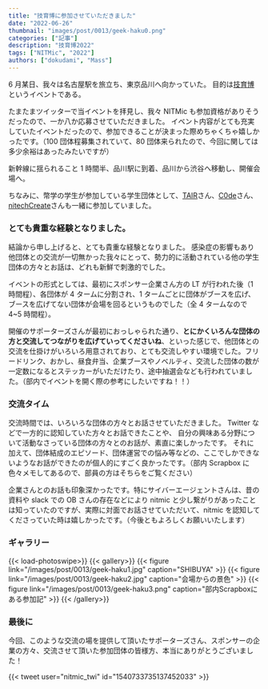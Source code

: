 ```yaml
---
title: "技育博に参加させていただきました"
date: "2022-06-26"
thumbnail: "images/post/0013/geek-haku0.png"
categories: ["記事"]
description: "技育博2022"
tags: ["NITMic", "2022"]
authors: ["dokudami", "Mass"]
---
```


6 月某日、我々は名古屋駅を旅立ち、東京品川へ向かっていた。
目的は[技育博](https://talent.supporterz.jp/geekhaku/2022/)というイベントである。

たまたまツイッターで当イベントを拝見し、我々 NITMic も参加資格がありそうだったので、一か八か応募させていただきました。
イベント内容がとても充実していたイベントだったので、参加できることが決まった際めちゃくちゃ嬉しかったです。（100 団体程募集されていて、80 団体来られたので、今回に関しては多少余裕はあったみたいですが）

新幹線に揺られること 1 時間半、品川駅に到着、品川から渋谷へ移動し、開催会場へ。

ちなみに、幣学の学生が参加している学生団体として、[TAIR](https://x.com/tairproject)さん、[C0de](https://x.com/c0demattari)さん、[nitechCreate](nitechCreate)さんも一緒に参加していました。

### とても貴重な経験となりました。

結論から申し上げると、とても貴重な経験となりました。
感染症の影響もあり他団体との交流が一切無かった我々にとって、勢力的に活動されている他の学生団体の方々とお話は、どれも新鮮で刺激的でした。

イベントの形式としては、最初にスポンサー企業さん方の LT が行われた後（1 時間程）、各団体が 4 タームに分割され、1 タームごとに団体がブースを広げ、ブースを広げてない団体が会場を回るというものでした（全 4 タームなので 4~5 時間程）。

開催のサポーターズさんが最初におっしゃられた通り、**とにかくいろんな団体の方と交流してつながりを広げていってくださいね**、といった感じで、他団体との交流を仕掛けがいろいろ用意されており、とても交流しやすい環境でした。フリードリンク、おかし、昼食弁当、企業ブースやノベルティ、交流した団体の数が一定数になるとステッカーがいただけたり、途中抽選会なども行われていました。（部内でイベントを開く際の参考にしたいですね！！）

### 交流タイム

交流時間では、いろいろな団体の方々とお話させていただきました。
Twitter などで一方的に認知していた方々とお話できたことや、
自分の興味ある分野について活動なさっている団体の方々とのお話が、素直に楽しかったです。
それに加えて、団体結成のエピソード、団体運営での悩み等などの、ここでしかできないようなお話ができたのが個人的にすごく良かったです。（部内 Scrapbox に色々メモしてあるので、部員の方はそちらをご覧ください）

企業さんとのお話も印象深かったです。特にサイバーエージェントさんは、昔の資料や slack での OB さんの存在などにより nitmic と少し繋がりがあったことは知っていたのですが、実際に対面でお話させていただいて、nitmic を認知してくださっていた時は嬉しかったです。（今後ともよろしくお願いいたします）

### ギャラリー

<!-- prettier-ignore-start -->
{{< load-photoswipe>}}
{{< gallery>}}
  {{< figure link="/images/post/0013/geek-haku1.jpg" caption="SHIBUYA" >}}
  {{< figure link="/images/post/0013/geek-haku2.jpg" caption="会場からの景色" >}}
  {{< figure link="/images/post/0013/geek-haku3.png" caption="部内Scrapboxにある参加記" >}}
{{< /gallery>}}
<!-- prettier-ignore-end -->

### 最後に

今回、このような交流の場を提供して頂いたサポーターズさん、スポンサーの企業の方々、交流させて頂いた参加団体の皆様方、本当にありがとうございました！

{{< tweet user="nitmic_twi" id="1540733735137452033" >}}
